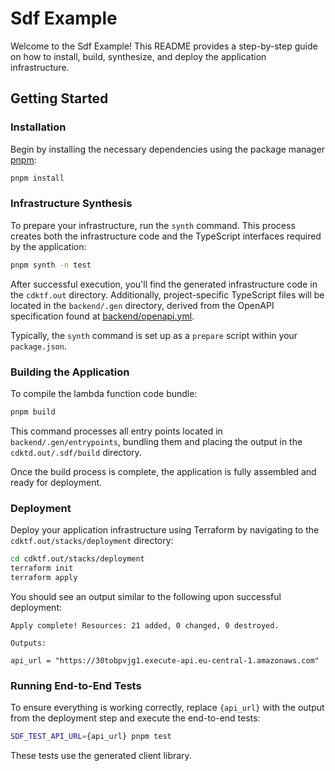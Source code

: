 # Sdf Example

Welcome to the Sdf Example! This README provides a step-by-step guide on how to install, build, synthesize, and deploy the application infrastructure.

## Getting Started

### Installation

Begin by installing the necessary dependencies using the package manager [pnpm](https://pnpm.io/):

```bash
pnpm install
```

### Infrastructure Synthesis

To prepare your infrastructure, run the `synth` command. This process creates both the infrastructure code and the TypeScript interfaces required by the application:

```bash
pnpm synth -n test
```

After successful execution, you'll find the generated infrastructure code in the `cdktf.out` directory. Additionally, project-specific TypeScript files will be located in the `backend/.gen` directory, derived from the OpenAPI specification found at [backend/openapi.yml](./backend/openapi.yml).

Typically, the `synth` command is set up as a `prepare` script within your `package.json`.

### Building the Application

To compile the lambda function code bundle:

```bash
pnpm build
```

This command processes all entry points located in `backend/.gen/entrypoints`, bundling them and placing the output in the `cdktd.out/.sdf/build` directory.

Once the build process is complete, the application is fully assembled and ready for deployment.

### Deployment

Deploy your application infrastructure using Terraform by navigating to the `cdktf.out/stacks/deployment` directory:

```bash
cd cdktf.out/stacks/deployment
terraform init
terraform apply
```

You should see an output similar to the following upon successful deployment:

```
Apply complete! Resources: 21 added, 0 changed, 0 destroyed.

Outputs:

api_url = "https://30tobpvjg1.execute-api.eu-central-1.amazonaws.com"
```

### Running End-to-End Tests

To ensure everything is working correctly, replace `{api_url}` with the output from the deployment step and execute the end-to-end tests:

```bash
SDF_TEST_API_URL={api_url} pnpm test
```

These tests use the generated client library.

